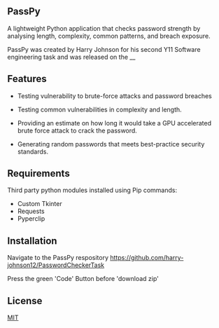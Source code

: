 
## PassPy
A lightweight Python application that checks password strength by analysing length, complexity, common patterns, and breach exposure.

PassPy was created by Harry Johnson for his second Y11 Software engineering task and was released on the __


## Features

- Testing vulnerability to brute-force attacks and password breaches 

- Testing common vulnerabilities in complexity and length.

- Providing an estimate on how long it would take a GPU accelerated brute force attack to crack the password.

- Generating random passwords that meets best-practice security standards.

## Requirements
Third party python modules installed using Pip commands:
- Custom Tkinter
- Requests
- Pyperclip



## Installation
Navigate to the PassPy respository https://github.com/harry-johnson12/PasswordCheckerTask

Press the green 'Code' Button before 'download zip'
## License

[MIT](https://choosealicense.com/licenses/mit/)

